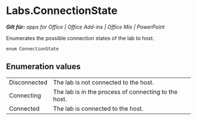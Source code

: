 
# Labs.ConnectionState

 _**Gilt für:** apps for Office | Office Add-ins | Office Mix | PowerPoint_

Enumerates the possible connection states of the lab to host.

```
enum ConnectionState
```


## Enumeration values


|||
|:-----|:-----|
|Disconnected|The lab is not connected to the host.|
|Connecting|The lab is in the process of connecting to the host.|
|Connected|The lab is connected to the host.|
